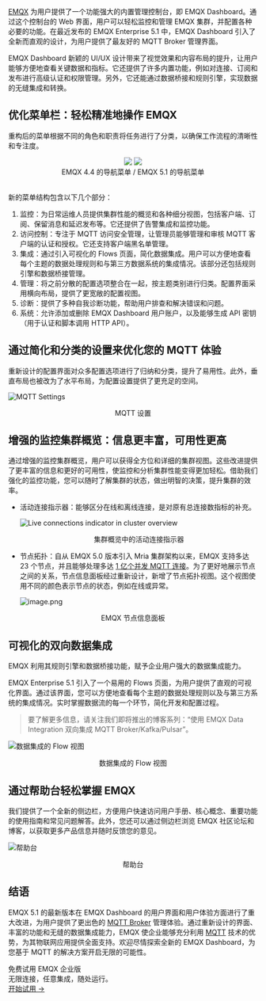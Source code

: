 [EMQX](https://www.emqx.com/zh/products/emqx) 为用户提供了一个功能强大的内置管理控制台，即 EMQX Dashboard。通过这个控制台的 Web 界面，用户可以轻松监控和管理 EMQX 集群，并配置各种必要的功能。在最近发布的 EMQX Enterprise 5.1 中，EMQX Dashboard 引入了全新而直观的设计，为用户提供了最友好的 MQTT Broker 管理界面。

EMQX Dashboard 新颖的 UI/UX 设计带来了视觉效果和内容布局的提升，让用户能够方便地查看关键数据和指标。它还提供了许多内置功能，例如对连接、订阅和发布进行高级认证和权限管理。另外，它还能通过数据桥接和规则引擎，实现数据的无缝集成和转换。

## 优化菜单栏：轻松精准地操作 EMQX

重构后的菜单根据不同的角色和职责将任务进行了分类，以确保工作流程的清晰性和专注度。

<div style="text-align:center;">
  <div style="display:inline-block;"><img src="https://assets.emqx.com/images/b0df2eb462165fc57b21ef700fc300c5.gif"></div>
  <div style="display:inline-block;"><img src="https://assets.emqx.com/images/6fc8d90a3a350db5f4fcbf774584a120.gif"></div>
</div>

<center>EMQX 4.4 的导航菜单 / EMQX 5.1 的导航菜单</center>

<br>

新的菜单结构包含以下几个部分：

1. 监控：为日常运维人员提供集群性能的概览和各种细分视图，包括客户端、订阅、保留消息和延迟发布等。它还提供了告警集成和监控功能。
2. 访问控制：专注于 MQTT 访问安全管理，让管理员能够管理和审核 MQTT 客户端的认证和授权。它还支持客户端黑名单管理。
3. 集成：通过引入可视化的 Flows 页面，简化数据集成。用户可以方便地查看每个主题的数据处理规则和与第三方数据系统的集成情况。该部分还包括规则引擎和数据桥接管理。
4. 管理：将之前分散的配置选项整合在一起，按主题类别进行归类。配置界面采用横向布局，提供了更宽敞的配置视图。
5. 诊断：提供了多种自我诊断功能，帮助用户排查和解决错误和问题。
6. 系统：允许添加或删除 EMQX Dashboard 用户账户，以及能够生成 API 密钥（用于认证和脚本调用 HTTP API）。

## 通过简化和分类的设置来优化您的 MQTT 体验

重新设计的配置界面对众多配置选项进行了归纳和分类，提升了易用性。此外，垂直布局也被改为了水平布局，为配置设置提供了更充足的空间。

![MQTT Settings](https://assets.emqx.com/images/236962a1a0e822dd494ae6d02f7d83f9.gif)

<center>MQTT 设置</center>

## 增强的监控集群概览：信息更丰富，可用性更高

通过增强的监控集群概览，用户可以获得全方位和详细的集群视图。这些改进提供了更丰富的信息和更好的可用性，使监控和分析集群性能变得更加轻松。借助我们强化的监控功能，您可以随时了解集群的状态，做出明智的决策，提升集群的效率。

- 活动连接指示器：能够区分在线和离线连接，是对原有总连接数指标的补充。

  ![Live connections indicator in cluster overview](https://assets.emqx.com/images/562b8d0f7b00cee1dc3ab325c3a6433f.png)

  <center>集群概览中的活动连接指示器</center>

- 节点拓扑：自从 EMQX 5.0 版本引入 Mria 集群架构以来，EMQX 支持多达 23 个节点，并且能够处理多达 [1 亿个并发 MQTT 连接](https://www.emqx.com/zh/blog/reaching-100m-mqtt-connections-with-emqx-5-0)。为了更好地展示节点之间的关系，节点信息面板经过重新设计，新增了节点拓扑视图。这个视图使用不同的颜色表示节点的状态，例如在线或异常。

  ![image.png](https://assets.emqx.com/images/f1158ebc6657be23f823553801d94237.png)

<center>EMQX 节点信息面板</center>

## 可视化的双向数据集成

EMQX 利用其规则引擎和数据桥接功能，赋予企业用户强大的数据集成能力。

EMQX Enterprise 5.1 引入了一个易用的 Flows 页面，为用户提供了直观的可视化界面。通过该界面，您可以方便地查看每个主题的数据处理规则以及与第三方系统的集成情况。实时掌握数据流的每一个环节，简化开发和配置过程。

> 要了解更多信息，请关注我们即将推出的博客系列：“使用 EMQX Data Integration 双向集成 MQTT Broker/Kafka/Pulsar”。

![数据集成的 Flow 视图](https://assets.emqx.com/images/6eb9d437eb81a4363fff410e80b7ad1c.png)

<center>数据集成的 Flow 视图</center>

## 通过帮助台轻松掌握 EMQX

我们提供了一个全新的侧边栏，方便用户快速访问用户手册、核心概念、重要功能的使用指南和常见问题解答。此外，您还可以通过侧边栏浏览 EMQX 社区论坛和博客，以获取更多产品信息并随时反馈您的意见。

![帮助台](https://assets.emqx.com/images/c9fba5e4778c3cfe4212a70d38a9e92c.png)

<center>帮助台</center>

## 结语

EMQX 5.1 的最新版本在 EMQX Dashboard 的用户界面和用户体验方面进行了重大改进，为用户提供了更出色的 [MQTT Broker](https://www.emqx.com/zh/blog/the-ultimate-guide-to-mqtt-broker-comparison) 管理体验。通过重新设计的界面、丰富的功能和无缝的数据集成能力，EMQX 使企业能够充分利用 [MQTT](https://www.emqx.com/zh/blog/the-easiest-guide-to-getting-started-with-mqtt) 技术的优势，为其物联网应用提供全面支持。欢迎尽情探索全新的 EMQX Dashboard，为您基于 MQTT 的解决方案开启无限的可能性。



<section class="promotion">
    <div>
        免费试用 EMQX 企业版
            <div class="is-size-14 is-text-normal has-text-weight-normal">无限连接，任意集成，随处运行。</div>
    </div>
    <a href="https://www.emqx.com/zh/try?product=enterprise" class="button is-gradient px-5">开始试用 →</a>
</section>
